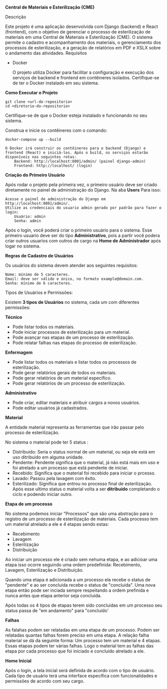 **Central de Materiais e Esterilização (CME)**

Descrição

Este projeto é uma aplicação desenvolvida com Django (backend) e React (frontend), com o objetivo de gerenciar o processo de esterilização de materiais em uma Central de Materiais e Esterilização (CME). O sistema permite o cadastro e acompanhamento dos materiais, o gerenciamento dos processos de esterilização, e a geração de relatórios em PDF e XSLX sobre o andamento das atividades.
Requisitos

 * Docker

   O projeto utiliza Docker para facilitar a configuração e execução dos serviços de backend
   e frontend em contêineres isolados. Certifique-se de ter o Docker instalado em seu sistema.

**Como Executar o Projeto**

    git clone <url-do-repositorio>
    cd <diretorio-do-repositorio>

Certifique-se de que o Docker esteja instalado e funcionando no seu sistema.

Construa e inicie os contêineres com o comando:

    docker-compose up --build

    O Docker irá construir os contêineres para o backend (Django) e frontend (React) e iniciá-los. Após o build, os serviços estarão disponíveis nas seguintes rotas:
        Backend: http://localhost:8001/admin/ (painel django-admin)
        Frontend: http://localhost/ (login)

**Criação do Primeiro Usuário**

Após rodar o projeto pela primeira vez, o primeiro usuário deve ser criado diretamente no painel de administração do Django. Na aba **Users** Para isso:

    Acesse o painel de administração do Django em http://localhost:8001/admin/.
    Utilize as credenciais do usuario admin gerado por padrão para fazer o login:
        Usuário: admin
        Senha: admin

Após o login, você poderá criar o primeiro usuário para o sistema. Esse primeiro usuario deve ser do tipo **Administrativo**, pois a partir você podera criar outros usuarios com outros de cargo na **Home de Administrador** após logar no sistema.

**Regras de Cadastro de Usuários**

Os usuários do sistema devem atender aos seguintes requisitos:

    Nome: mínimo de 5 caracteres.
    Email: deve ser válido e único, no formato example@domain.com.
    Senha: mínimo de 6 caracteres.

Tipos de Usuários e Permissões:

Existem **3 tipos de Usuários** no sistema, cada um com diferentes permissões:

**Técnico**

* Pode listar todos os materiais.
* Pode iniciar processos de esterilização para um material.
* Pode avançar nas etapas de um processo de esterilização.
* Pode relatar falhas nas etapas do processo de esterilização.

**Enfermagem**

* Pode listar todos os materiais e listar todos os processos de esterilização.
* Pode gerar relatórios gerais de todos os materiais.
* Pode gerar relatórios de um material específico.
* Pode gerar relatórios de um processo de esterilização.

**Administrativo**

* Pode criar, editar materiais e atribuir cargos a novos usuários.
* Pode editar usuários já cadastrados.

**Material**

A entidade material representa as ferramentas que irão passar pelo processo de esterilização. 

No sistema o material pode ter 5 status :

 * Distribuido: Seria o status normal de um material, ou seja ele está em uso ditribuido em alguma unidade.
 * Pendente: Pendente significa que o material, já não está mais em uso e foi atrelado a um processo que está pendente de iniciar.
 * Recebido: Significa que o material foi recebido para iniciar o prcesso.
 * Lavado: Passou pela lavagem com êxito.
 * Esterilizado: Significa que entrou no processo final de esterilização. Após esse ultimo status o material volta a ser **ditribuido**
   completando o ciclo e podendo iniciar outro.

**Etapa de um processo**

No sistema podemos iniciar "Processos" que são uma abstração para o registro de um processo de esterilização de materiais.
Cada processo tem um material atrelado a ele e 4 etapas sendo estas:

 * Recebimento
 * Lavagem
 * Esterilização
 * Distribuição

Ao iniciar um processo ele é criado sem nehuma etapa, e ao adicioar uma etapa isso ocorre seguindo uma ordem predefinida: Recebimento, Lavagem, Esterilização e Distribuição. 

Quando uma etapa é adicionada a um processo ela recebe o status de "pendente" e ao ser concluida recebe o status de "concluida". Uma nova etapa então pode ser inciada sempre respeitando a ordem prefinida e nunca antes que etapa anterior seja concluida.

Após todas os 4 tipos de etapas terem sido concluidas em um processo seu status passa de "em andamento" para "concluído'

**Falhas**

As falahas podem ser relatadas em uma etapa de um processo. Podem ser relatadas quantas falhas forem preciso em uma etapa. A relação falha material se dá da seguinte forma: 
Um processo tem um material e 4 etapas. Essas etapas podem ter várias falhas. Logo o material tem as falhas das etapa por cada processo que foi iniciado e concluido atrelado a ele.


**Home Inicial**

Após o login, a tela inicial será definida de acordo com o tipo de usuário. Cada tipo de usuário terá uma interface específica com funcionalidades e permissões de acordo com seu cargo.
